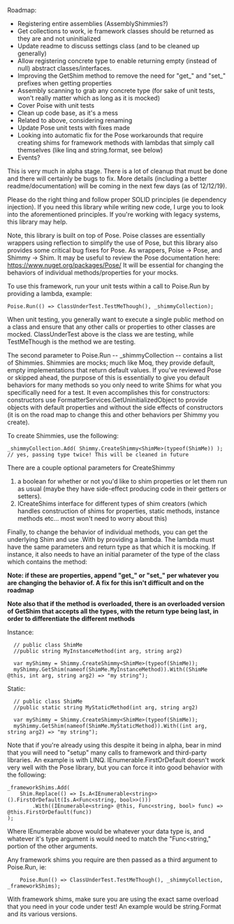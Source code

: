 Roadmap:
- Registering entire assemblies (AssemblyShimmies?)
- Get collections to work, ie framework classes should be returned as they are and not uninitialized
- Update readme to discuss settings class (and to be cleaned up generally)
- Allow registering concrete type to enable returning empty (instead of null) abstract classes/interfaces.
- Improving the GetShim method to remove the need for "get_" and "set_" prefixes when getting properties
- Assembly scanning to grab any concrete type (for sake of unit tests, won't really matter which as long as it is mocked)
- Cover Poise with unit tests
- Clean up code base, as it's a mess
- Related to above, considering renaming
- Update Pose unit tests with fixes made
- Looking into automatic fix for the Pose workarounds that require creating shims for framework methods with lambdas that simply call themselves (like linq and string.format, see below)
- Events?


This is very much in alpha stage. There is a lot of cleanup that must be done and there will certainly be bugs to fix. More details (including a better readme/documentation) will be coming in the next few days (as of 12/12/19).

Please do the right thing and follow proper SOLID principles (ie dependency injection). If you need this library while writing new code, I urge you to look into the aforementioned principles. If you're working with legacy systems, this library may help.

Note, this library is built on top of Pose. Poise classes are essentially wrappers using reflection to simplify the use of Pose, but this library also provides some critical bug fixes for Pose. As wrappers, Poise -> Pose, and Shimmy -> Shim. It may be useful to review the Pose documentation here: https://www.nuget.org/packages/Pose/ It will be essential for changing the behaviors of individual methods/properties for your mocks.

To use this framework, run your unit tests within a call to Poise.Run by providing a lambda, example:

    Poise.Run(() => ClassUnderTest.TestMeThough(), _shimmyCollection);
    
When unit testing, you generally want to execute a single public method on a class and ensure that any other calls or properties to other classes are mocked. ClassUnderTest above is the class we are testing, while TestMeThough is the method we are testing.

The second parameter to Poise.Run -- \_shimmyCollection -- contains a list of Shimmies. Shimmies are mocks; much like Moq, they provide default, empty implementations that return default values. If you've reviewed Pose or skipped ahead, the purpose of this is essentially to give you default behaviors for many methods so you only need to write Shims for what you specifically need for a test. It even accomplishes this for constructors: constructors use FormatterServices.GetUninitializedObject to provide objects with default properties and without the side effects of constructors (it is on the road map to change this and other behaviors per Shimmy you create).

To create Shimmies, use the following:

    _shimmyCollection.Add( Shimmy.CreateShimmy<ShimMe>(typeof(ShimMe)) ); // yes, passing type twice! This will be cleaned in future
    
There are a couple optional parameters for CreateShimmy
1) a boolean for whether or not you'd like to shim properties or let them run as usual (maybe they have side-effect producing code in their getters or setters).
2) ICreateShims interface for different types of shim creators (which handles construction of shims for properties, static methods, instance methods etc... most won't need to worry about this)

Finally, to change the behavior of individual methods, you can get the underlying Shim and use .With by providing a lambda. The lambda must have the same parameters and return type as that which it is mocking. If instance, it also needs to have an initial parameter of the type of the class which contains the method:

__Note: if these are properties, append "get\_" or "set\_" per whatever you are changing the behavior of. A fix for this isn't difficult and on the roadmap__

__Note also that if the method is overloaded, there is an overloaded version of GetShim that accepts all the types, with the return type being last, in order to differentiate the different methods__

Instance:

      // public class ShimMe
      //public string MyInstanceMethod(int arg, string arg2)

      var myShimmy = Shimmy.CreateShimmy<ShimMe>(typeof(ShimMe));
      myShimmy.GetShim(nameof(ShimMe.MyInstanceMethod)).With((ShimMe @this, int arg, string arg2) => "my string");
      
Static:

      // public class ShimMe
      //public static string MyStaticMethod(int arg, string arg2)

      var myShimmy = Shimmy.CreateShimmy<ShimMe>(typeof(ShimMe));
      myShimmy.GetShim(nameof(ShimMe.MyStaticMethod)).With((int arg, string arg2) => "my string");

Note that if you're already using this despite it being in alpha, bear in mind that you will need to "setup" many calls to framework and third-party libraries. An example is with LINQ. IEnumerable.FirstOrDefault doesn't work very well with the Pose library, but you can force it into good behavior with the following:

    _frameworkShims.Add(
        Shim.Replace(() => Is.A<IEnumerable<string>>().FirstOrDefault(Is.A<Func<string, bool>>()))
            .With((IEnumerable<string> @this, Func<string, bool> func) => @this.FirstOrDefault(func))
    );
    
Where IEnumerable<string> above would be whatever your data type is, and whatever it's type argument is would need to match the "Func<string," portion of the other arguments. 
    
Any framework shims you require are then passed as a third argument to Poise.Run, ie:

        Poise.Run(() => ClassUnderTest.TestMeThough(), _shimmyCollection, _frameworkShims);
        
With framework shims, make sure you are using the exact same overload that you need in your code under test! An example would be string.Format and its various versions.


